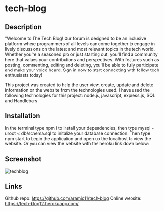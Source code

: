# tech-blog

## Description
"Welcome to The Tech Blog! Our forum is designed to be an inclusive platform where programmers of all levels can come together to engage in lively discussions on the latest and most relevant topics in the tech world. Whether you're a seasoned pro or just starting out, you'll find a community here that values your contributions and perspectives. With features such as posting, commenting, editing and deleting, you'll be able to fully participate and make your voice heard. Sign in now to start connecting with fellow tech enthusiasts today!

This project was created to help the user view, create, update and delete information on the website from the technologies used. I have used the following technologies for this project: node.js, javascript, express.js, SQL and Handlebars

## Installation

In the terminal type npm i to install your dependencies, then type mysql -uroot < db/schema.sql to initalize your database connection. Then type npm start to begin the application and open up the localhost to view the website. Or you can view the website with the heroku link down below:


## Screenshot

![techblog](https://user-images.githubusercontent.com/113563367/218360104-52829730-1781-42ef-8b12-38cb48cb3d6b.png)




## Links

Github repo: https://github.com/aramic11/tech-blog
Online website: https://tech-blog12.herokuapp.com/
